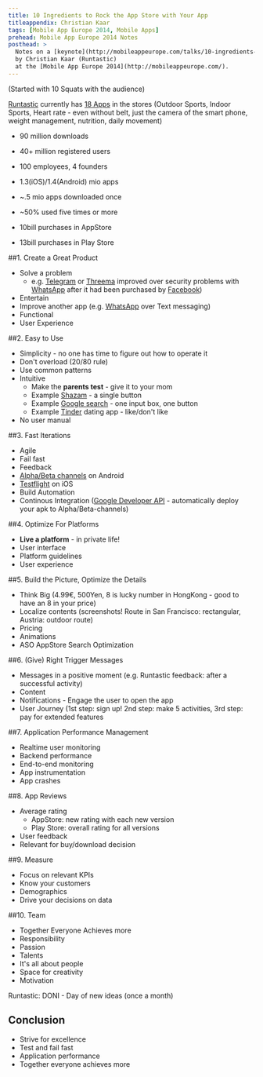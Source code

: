 ```yaml
---
title: 10 Ingredients to Rock the App Store with Your App
titleappendix: Christian Kaar
tags: [Mobile App Europe 2014, Mobile Apps]
prehead: Mobile App Europe 2014 Notes
posthead: >
  Notes on a [keynote](http://mobileappeurope.com/talks/10-ingredients-rock-app-store-app/ "KeyNote: 10 Ingredients to Rock the App Store with Your App")
  by Christian Kaar (Runtastic) 
  at the [Mobile App Europe 2014](http://mobileappeurope.com/).
---
```


(Started with 10 Squats with the audience)

[Runtastic](https://www.runtastic.com/) currently has [18 Apps](https://www.runtastic.com/en/apps) in the stores (Outdoor Sports, Indoor Sports, Heart rate - even without belt, just the camera of the smart phone, weight management, nutrition, daily movement)

* 90 million downloads
* 40+ million registered users
* 100 employees, 4 founders

* 1.3(iOS)/1.4(Android) mio apps
* ~.5 mio apps downloaded once
* ~50% used five times or more

* 10bill purchases in AppStore
* 13bill purchases in Play Store

##1. Create a Great Product
* Solve a problem
    * e.g. [Telegram](https://telegram.org/apps) or [Threema](https://play.google.com/store/apps/details?id=ch.threema.app) improved over security problems with [WhatsApp](http://www.whatsapp.com/) after it had been purchased by [Facebook](https://www.facebook.com/))
* Entertain
* Improve another app (e.g. [WhatsApp](http://www.whatsapp.com/) over Text messaging)
* Functional
* User Experience

##2. Easy to Use
* Simplicity - no one has time to figure out how to operate it
* Don't overload (20/80 rule)
* Use common patterns
* Intuitive
    * Make the **parents test** - give it to your mom
    * Example [Shazam](http://www.shazam.com/) - a single button
    * Example [Google search](http://www.google.com/) - one input box, one button
    * Example [Tinder](http://www.gotinder.com/) dating app - like/don't like
* No user manual

##3. Fast Iterations
* Agile
* Fail fast
* Feedback
* [Alpha/Beta channels](https://support.google.com/googleplay/android-developer/answer/3131213?hl=en) on Android
* [Testflight](https://www.testflightapp.com/) on iOS
* Build Automation
* Continous Integration ([Google Developer API](https://code.google.com/apis/console/?pli=1) - automatically deploy your apk to Alpha/Beta-channels)

##4. Optimize For Platforms
* **Live a platform** - in private life!
* User interface
* Platform guidelines
* User experience

##5. Build the Picture, Optimize the Details
* Think Big (4.99€, 500Yen, 8 is lucky number in HongKong - good to have an 8 in your price)
* Localize contents (screenshots! Route in San Francisco: rectangular, Austria: outdoor route)
* Pricing
* Animations
* ASO AppStore Search Optimization

##6. (Give) Right Trigger Messages
* Messages in a positive moment (e.g. Runtastic feedback: after a successful activity)
* Content
* Notifications - Engage the user to open the app
* User Journey (1st step: sign up! 2nd step: make 5 activities, 3rd step: pay for extended features

##7. Application Performance Management
* Realtime user monitoring
* Backend performance
* End-to-end monitoring
* App instrumentation
* App crashes

##8. App Reviews
* Average rating
    * AppStore: new rating with each new version
    * Play Store: overall rating for all versions
* User feedback
* Relevant for buy/download decision

##9. Measure
* Focus on relevant KPIs
* Know your customers
* Demographics
* Drive your decisions on data

##10. Team
* Together Everyone Achieves more
* Responsibility
* Passion
* Talents
* It's all about people
* Space for creativity
* Motivation

Runtastic: DONI - Day of new ideas (once a month)

## Conclusion
* Strive for excellence
* Test and fail fast
* Application performance
* Together everyone achieves more